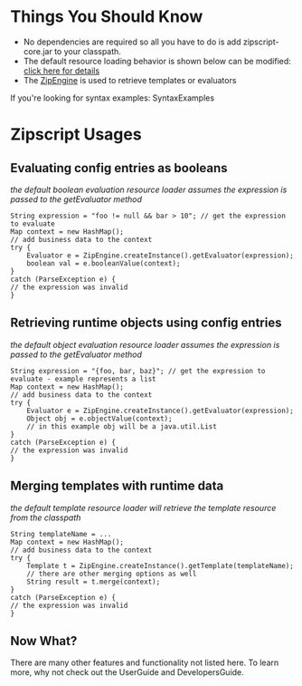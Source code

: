 # Things You Should Know #
  * No dependencies are required so all you have to do is add zipscript-core.jar to your classpath.
  * The default resource loading behavior is shown below can be modified: [click here for details](http://www.zipscript.org/layout/frameset.html?http://www.zipscript.org/docs/current/bk02ch02.html)
  * The [ZipEngine](http://www.zipscript.org/layout/frameset.html?http://www.zipscript.org/docs/current/javadoc/hudson/zipscript/ZipEngine.html) is used to retrieve templates or evaluators

If you're looking for syntax examples: SyntaxExamples

# Zipscript Usages #

## Evaluating config entries as booleans ##
_the default boolean evaluation resource loader assumes the expression is passed to the getEvaluator method_
```
String expression = "foo != null && bar > 10"; // get the expression to evaluate
Map context = new HashMap();
// add business data to the context
try {
    Evaluator e = ZipEngine.createInstance().getEvaluator(expression);
    boolean val = e.booleanValue(context);
}
catch (ParseException e) {
// the expression was invalid
}
```

## Retrieving runtime objects using config entries ##
_the default object evaluation resource loader assumes the expression is passed to the getEvaluator method_
```
String expression = "{foo, bar, baz}"; // get the expression to evaluate - example represents a list
Map context = new HashMap();
// add business data to the context
try {
    Evaluator e = ZipEngine.createInstance().getEvaluator(expression);
    Object obj = e.objectValue(context);
    // in this example obj will be a java.util.List
}
catch (ParseException e) {
// the expression was invalid
}
```

## Merging templates with runtime data ##
_the default template resource loader will retrieve the template resource from the classpath_
```
String templateName = ... 
Map context = new HashMap();
// add business data to the context
try {
    Template t = ZipEngine.createInstance().getTemplate(templateName);
    // there are other merging options as well
    String result = t.merge(context);
}
catch (ParseException e) {
// the expression was invalid
}
```

## Now What? ##
There are many other features and functionality not listed here.  To learn more, why not check out the UserGuide and DevelopersGuide.